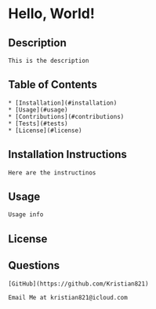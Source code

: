 
  # Hello, World!

  ## Description
    This is the description
  ## Table of Contents
    * [Installation](#installation)
    * [Usage](#usage)
    * [Contributions](#contributions)
    * [Tests](#tests)
    * [License](#license)

  ## Installation Instructions
    Here are the instructinos

  ## Usage
    Usage info

    
     
    

  ## License


  ## Questions
    [GitHub](https://github.com/Kristian821)

    Email Me at kristian821@icloud.com
